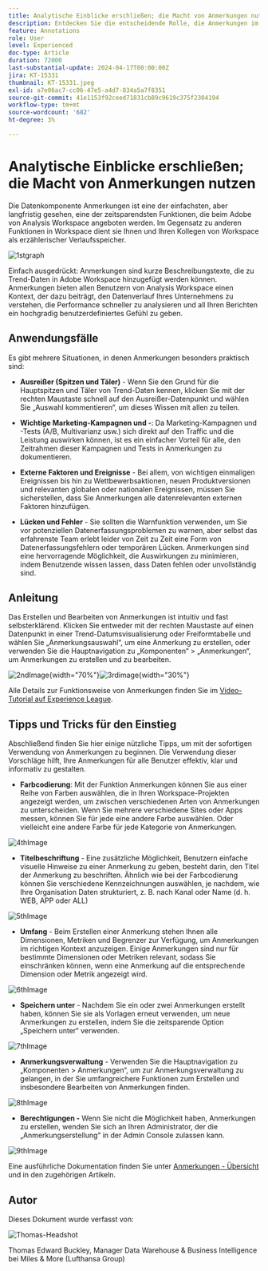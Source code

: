 ```yaml
---
title: Analytische Einblicke erschließen; die Macht von Anmerkungen nutzen
description: Entdecken Sie die entscheidende Rolle, die Anmerkungen im Adobe Analysis Workspace spielen, und erhalten Sie praktische Tipps zur Maximierung ihrer Nutzung. Erweitern Sie Ihr Datenverständnis und Ihre Zusammenarbeit auf ein neues Niveau, indem Sie unterwegs umfassendere analytische Einblicke gewinnen.
feature: Annotations
role: User
level: Experienced
doc-type: Article
duration: 72000
last-substantial-update: 2024-04-17T00:00:00Z
jira: KT-15331
thumbnail: KT-15331.jpeg
exl-id: a7e06ac7-cc06-47e5-a4d7-834a5a7f8351
source-git-commit: 41e1153f92ceed71831cb89c9619c375f2304194
workflow-type: tm+mt
source-wordcount: '682'
ht-degree: 3%

---
```


# Analytische Einblicke erschließen; die Macht von Anmerkungen nutzen

Die Datenkomponente Anmerkungen ist eine der einfachsten, aber langfristig gesehen, eine der zeitsparendsten Funktionen, die beim Adobe von Analysis Workspace angeboten werden. Im Gegensatz zu anderen Funktionen in Workspace dient sie Ihnen und Ihren Kollegen von Workspace als erzählerischer Verlaufsspeicher.

![1stgraph](assets/1stgraph.png)

Einfach ausgedrückt: Anmerkungen sind kurze Beschreibungstexte, die zu Trend-Daten in Adobe Workspace hinzugefügt werden können. Anmerkungen bieten allen Benutzern von Analysis Workspace einen Kontext, der dazu beiträgt, den Datenverlauf Ihres Unternehmens zu verstehen, die Performance schneller zu analysieren und all Ihren Berichten ein hochgradig benutzerdefiniertes Gefühl zu geben.

## Anwendungsfälle

Es gibt mehrere Situationen, in denen Anmerkungen besonders praktisch sind:

- **Ausreißer (Spitzen und Täler)** - Wenn Sie den Grund für die Hauptspitzen und Täler von Trend-Daten kennen, klicken Sie mit der rechten Maustaste schnell auf den Ausreißer-Datenpunkt und wählen Sie „Auswahl kommentieren“, um dieses Wissen mit allen zu teilen.

- **Wichtige Marketing-Kampagnen und -**: Da Marketing-Kampagnen und -Tests (A/B, Multivarianz usw.) sich direkt auf den Traffic und die Leistung auswirken können, ist es ein einfacher Vorteil für alle, den Zeitrahmen dieser Kampagnen und Tests in Anmerkungen zu dokumentieren.

- **Externe Faktoren und Ereignisse** - Bei allem, von wichtigen einmaligen Ereignissen bis hin zu Wettbewerbsaktionen, neuen Produktversionen und relevanten globalen oder nationalen Ereignissen, müssen Sie sicherstellen, dass Sie Anmerkungen alle datenrelevanten externen Faktoren hinzufügen.

- **Lücken und Fehler** - Sie sollten die Warnfunktion verwenden, um Sie vor potenziellen Datenerfassungsproblemen zu warnen, aber selbst das erfahrenste Team erlebt leider von Zeit zu Zeit eine Form von Datenerfassungsfehlern oder temporären Lücken. Anmerkungen sind eine hervorragende Möglichkeit, die Auswirkungen zu minimieren, indem Benutzende wissen lassen, dass Daten fehlen oder unvollständig sind.

## Anleitung

Das Erstellen und Bearbeiten von Anmerkungen ist intuitiv und fast selbsterklärend. Klicken Sie entweder mit der rechten Maustaste auf einen Datenpunkt in einer Trend-Datumsvisualisierung oder Freiformtabelle und wählen Sie „Anmerkungsauswahl“, um eine Anmerkung zu erstellen, oder verwenden Sie die Hauptnavigation zu „Komponenten“ > „Anmerkungen“, um Anmerkungen zu erstellen und zu bearbeiten.

![2ndImage](assets/2ndimage.png){width="70%"}![3rdimage](assets/3rdimage.png){width="30%"}


Alle Details zur Funktionsweise von Anmerkungen finden Sie im [Video-Tutorial auf Experience League](https://experienceleague.adobe.com/en/docs/analytics-learn/tutorials/analysis-workspace/navigating-workspace-projects/annotations-in-analysis-workspace).

## Tipps und Tricks für den Einstieg

Abschließend finden Sie hier einige nützliche Tipps, um mit der sofortigen Verwendung von Anmerkungen zu beginnen.  Die Verwendung dieser Vorschläge hilft, Ihre Anmerkungen für alle Benutzer effektiv, klar und informativ zu gestalten.

- **Farbcodierung**: Mit der Funktion Anmerkungen können Sie aus einer Reihe von Farben auswählen, die in Ihren Workspace-Projekten angezeigt werden, um zwischen verschiedenen Arten von Anmerkungen zu unterscheiden. Wenn Sie mehrere verschiedene Sites oder Apps messen, können Sie für jede eine andere Farbe auswählen. Oder vielleicht eine andere Farbe für jede Kategorie von Anmerkungen.

![4thImage](assets/4thimage.png)

- **Titelbeschriftung** - Eine zusätzliche Möglichkeit, Benutzern einfache visuelle Hinweise zu einer Anmerkung zu geben, besteht darin, den Titel der Anmerkung zu beschriften. Ähnlich wie bei der Farbcodierung können Sie verschiedene Kennzeichnungen auswählen, je nachdem, wie Ihre Organisation Daten strukturiert, z. B. nach Kanal oder Name (d. h. WEB, APP oder ALL)

![5thImage](assets/5thimage.png)

- **Umfang** - Beim Erstellen einer Anmerkung stehen Ihnen alle Dimensionen, Metriken und Begrenzer zur Verfügung, um Anmerkungen im richtigen Kontext anzuzeigen. Einige Anmerkungen sind nur für bestimmte Dimensionen oder Metriken relevant, sodass Sie einschränken können, wenn eine Anmerkung auf die entsprechende Dimension oder Metrik angezeigt wird.

![6thImage](assets/6thimage.png)

- **Speichern unter** - Nachdem Sie ein oder zwei Anmerkungen erstellt haben, können Sie sie als Vorlagen erneut verwenden, um neue Anmerkungen zu erstellen, indem Sie die zeitsparende Option „Speichern unter“ verwenden.

![7thImage](assets/7thimage.png)

- **Anmerkungsverwaltung** - Verwenden Sie die Hauptnavigation zu „Komponenten > Anmerkungen“, um zur Anmerkungsverwaltung zu gelangen, in der Sie umfangreichere Funktionen zum Erstellen und insbesondere Bearbeiten von Anmerkungen finden.

![8thImage](assets/8thimage.png)


- **Berechtigungen -** Wenn Sie nicht die Möglichkeit haben, Anmerkungen zu erstellen, wenden Sie sich an Ihren Administrator, der die „Anmerkungserstellung“ in der Admin Console zulassen kann.

![9thImage](assets/9thimage.png)

Eine ausführliche Dokumentation finden Sie unter [Anmerkungen - Übersicht](https://experienceleague.adobe.com/en/docs/analytics/analyze/analysis-workspace/components/annotations/overview) und in den zugehörigen Artikeln.

## Autor

Dieses Dokument wurde verfasst von:

![Thomas-Headshot](assets/thomas-headshot.png)

Thomas Edward Buckley, Manager Data Warehouse &amp; Business Intelligence bei Miles &amp; More (Lufthansa Group)
